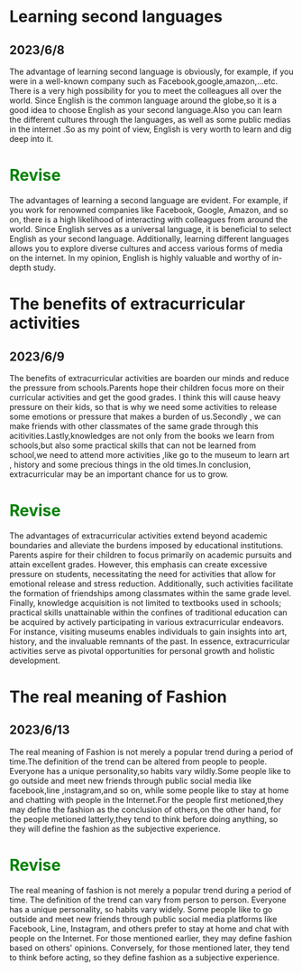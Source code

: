 # Learning second languages
## 2023/6/8
The advantage of learning second language is obviously, for example, if you were in a well-known company such as Facebook,google,amazon,...etc.
There is a very high possibility for you to meet the colleagues all over the world. Since English is the common language around the globe,so it is a
good idea to choose English as your second language.Also you can learn the different cultures through the languages, as well as some public medias 
in the internet .So as my point of view, English is very worth to learn and dig deep into it.


# <font color=#008000> Revise </font>
The advantages of learning a second language are evident. For example, if you work for renowned companies like Facebook, Google, Amazon, and so on, there is a high likelihood of interacting with colleagues from around the world. Since English serves as a universal language, it is beneficial to select English as your second language. Additionally, learning different languages allows you to explore diverse cultures and access various forms of media on the internet. In my opinion, English is highly valuable and worthy of in-depth study.

# The benefits of extracurricular activities
## 2023/6/9
The benefits of extracurricular activities are boarden our minds and reduce the pressure from schools.Parents hope their children focus more
on their curricular activities and get the good grades. I think this will cause heavy pressure on their kids, so that is why we need some activities to
release some emotions or pressure that makes a burden of us.Secondly , we can make friends with other classmates of the same grade through this acitivities.Lastly,knowledges are not only from the books we learn from schools,but also some practical skills that can not be learned from school,we need to attend more activities ,like go to the museum to learn art , history and some precious things in the old times.In conclusion, extracurricular may be an important chance for us to grow.


# <font color=#008000> Revise </font>
The advantages of extracurricular activities extend beyond academic boundaries and alleviate the burdens imposed by educational institutions. Parents aspire for their children to focus primarily on academic pursuits and attain excellent grades. However, this emphasis can create excessive pressure on students, necessitating the need for activities that allow for emotional release and stress reduction. Additionally, such activities facilitate the formation of friendships among classmates within the same grade level. Finally, knowledge acquisition is not limited to textbooks used in schools; practical skills unattainable within the confines of traditional education can be acquired by actively participating in various extracurricular endeavors. For instance, visiting museums enables individuals to gain insights into art, history, and the invaluable remnants of the past. In essence, extracurricular activities serve as pivotal opportunities for personal growth and holistic development.


# The real meaning of Fashion
## 2023/6/13
The real meaning of Fashion is not merely a popular trend during a period of time.The definition of the trend can be altered from people to people.
Everyone has a unique personality,so habits vary wildly.Some people like to go outside and meet new friends through public social media like facebook,line ,instagram,and so on, while some people like to stay at home and chatting with people in the Internet.For the people first metioned,they may define the fashion as the conclusion of others,on the other hand, for the people metioned latterly,they tend to think before doing anything, so they will define the fashion as the subjective experience.


# <font color=#008000> Revise </font>
The real meaning of fashion is not merely a popular trend during a period of time. The definition of the trend can vary from person to person. Everyone has a unique personality, so habits vary widely. Some people like to go outside and meet new friends through public social media platforms like Facebook, Line, Instagram, and others prefer to stay at home and chat with people on the Internet. For those mentioned earlier, they may define fashion based on others' opinions. Conversely, for those mentioned later, they tend to think before acting, so they define fashion as a subjective experience.